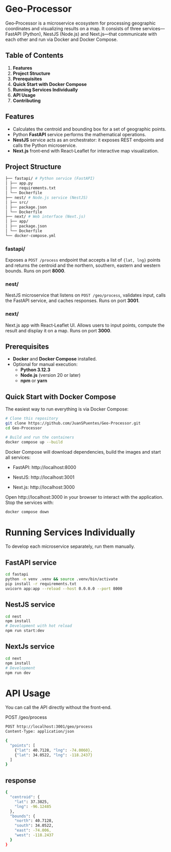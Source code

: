 # Geo-Processor

Geo‑Processor is a microservice ecosystem for processing geographic coordinates and visualizing results on a map. It consists of three services—FastAPI (Python), NestJS (Node.js) and Next.js—that communicate with each other and run via Docker and Docker Compose.

## Table of Contents

1. **Features**
2. **Project Structure**
3. **Prerequisites**
4. **Quick Start with Docker Compose**
5. **Running Services Individually**
6. **API Usage**
7. **Contributing**

## Features

- Calculates the centroid and bounding box for a set of geographic points.
- Python **FastAPI** service performs the mathematical operations.
- **NestJS** service acts as an orchestrator: it exposes REST endpoints and calls the Python microservice.
- **Next.js** front‑end with React‑Leaflet for interactive map visualization.

## Project Structure
```bash
├── fastapi/ # Python service (FastAPI)
│ ├── app.py
│ ├── requirements.txt
│ └── Dockerfile
├── nest/ # Node.js service (NestJS)
│ ├── src/
│ ├── package.json
│ └── Dockerfile
├── next/ # Web interface (Next.js)
│ ├── app/
│ ├── package.json
│ └── Dockerfile
└── docker-compose.yml
```

### fastapi/

Exposes a `POST /process` endpoint that accepts a list of `{lat, lng}` points and returns the centroid and the northern, southern, eastern and western bounds. Runs on port **8000**.

### nest/

NestJS microservice that listens on `POST /geo/process`, validates input, calls the FastAPI service, and caches responses. Runs on port **3001**.

### next/

Next.js app with React‑Leaflet UI. Allows users to input points, compute the result and display it on a map. Runs on port **3000**.

## Prerequisites

- **Docker** and **Docker Compose** installed.
- Optional for manual execution:
  - **Python 3.12.3**
  - **Node.js** (version 20 or later)
  - **npm** or **yarn**

## Quick Start with Docker Compose

The easiest way to run everything is via Docker Compose:

```bash
# Clone this repository
git clone https://github.com/JuanSPuentes/Geo-Processor.git
cd Geo-Processor

# Build and run the containers
docker compose up --build
```

Docker Compose will download dependencies, build the images and start all services:

- FastAPI: http://localhost:8000

- NestJS: http://localhost:3001

- Next.js: http://localhost:3000

Open http://localhost:3000
 in your browser to interact with the application. Stop the services with:

```bash
docker compose down
```


# Running Services Individually

To develop each microservice separately, run them manually.

## FastAPI service
```bash
cd fastapi
python -m venv .venv && source .venv/bin/activate
pip install -r requirements.txt
uvicorn app:app --reload --host 0.0.0.0 --port 8000
```

## NestJS service
```bash
cd nest
npm install
# Development with hot reload
npm run start:dev
```

## NextJs service
```bash
cd next
npm install
# Development
npm run dev
```

# API Usage

You can call the API directly without the front‑end.

POST /geo/process
```bash
POST http://localhost:3001/geo/process
Content-Type: application/json

{
  "points": [
    {"lat": 40.7128, "lng": -74.0060},
    {"lat": 34.0522, "lng": -118.2437}
  ]
}

```
## response
```bash
{
  "centroid": {
    "lat": 37.3825,
    "lng": -96.12485
  },
  "bounds": {
    "north": 40.7128,
    "south": 34.0522,
    "east": -74.006,
    "west": -118.2437
  }
}
```